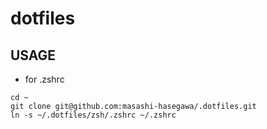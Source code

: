 # dotfiles

## USAGE

- for .zshrc

```.shell
cd ~
git clone git@github.com:masashi-hasegawa/.dotfiles.git
ln -s ~/.dotfiles/zsh/.zshrc ~/.zshrc
```
